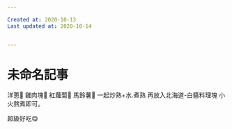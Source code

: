 ```yaml
---

Created at: 2020-10-13
Last updated at: 2020-10-14


---
```


# 未命名記事


洋蔥🧅
雞肉塊🐔
紅蘿蔔🥕
馬鈴薯🥔
一起炒熟+水.煮熟
再放入北海道-白醬料理塊 小火熬煮即可。

超級好吃😋

